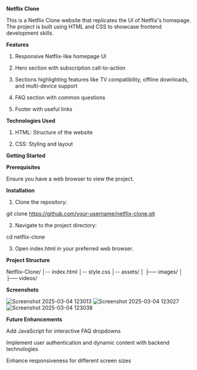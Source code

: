 ****Netflix Clone****

This is a Netflix Clone website that replicates the UI of Netflix's homepage. The project is built using HTML and CSS to showcase frontend development skills.

**Features**

1. Responsive Netflix-like homepage UI

2. Hero section with subscription call-to-action

3. Sections highlighting features like TV compatibility, offline downloads, and multi-device support

4. FAQ section with common questions

5. Footer with useful links

**Technologies Used**

1. HTML: Structure of the website

2. CSS: Styling and layout

**Getting Started**

**Prerequisites**

Ensure you have a web browser to view the project.

**Installation**

1. Clone the repository:

git clone https://github.com/your-username/netflix-clone.git

2. Navigate to the project directory:

cd netflix-clone

3. Open index.html in your preferred web browser.

**Project Structure**

Netflix-Clone/
│-- index.html
│-- style.css
│-- assets/
│   ├── images/
│   ├── videos/

**Screenshots**

![Screenshot 2025-03-04 123013](https://github.com/user-attachments/assets/cb3cfd17-4cfd-4ef7-8d06-31201d914e16)
![Screenshot 2025-03-04 123027](https://github.com/user-attachments/assets/cfd82e29-6775-4e07-afcb-937710fd01bb)
![Screenshot 2025-03-04 123038](https://github.com/user-attachments/assets/aeb08ef7-f332-4af7-b7fa-15fcd38e3036)


**Future Enhancements**

Add JavaScript for interactive FAQ dropdowns

Implement user authentication and dynamic content with backend technologies

Enhance responsiveness for different screen sizes



